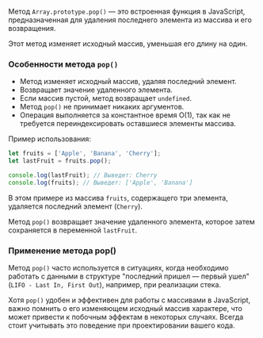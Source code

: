 Метод `Array.prototype.pop()` — это встроенная функция в JavaScript, предназначенная для удаления последнего элемента из массива и его возвращения. 

Этот метод изменяет исходный массив, уменьшая его длину на один.


### Особенности метода `pop()`
* Метод изменяет исходный массив, удаляя последний элемент.
* Возвращает значение удаленного элемента. 
* Если массив пустой, метод возвращает `undefined`. 
* Метод `pop()` не принимает никаких аргументов.
* Операция выполняется за константное время O(1), так как не требуется переиндексировать оставшиеся элементы массива.


Пример использования:
```javascript
let fruits = ['Apple', 'Banana', 'Cherry'];
let lastFruit = fruits.pop();

console.log(lastFruit); // Выведет: Cherry
console.log(fruits); // Выведет: ['Apple', 'Banana']
```

В этом примере из массива `fruits`, содержащего три элемента, удаляется последний элемент (`Cherry`). 

Метод `pop()` возвращает значение удаленного элемента, которое затем сохраняется в переменной `lastFruit`.


### Применение метода pop()

Метод `pop()` часто используется в ситуациях, когда необходимо работать с данными в структуре "последний пришел — первый ушел" (`LIFO - Last In, First Out`), например, при реализации стека.


Хотя `pop()` удобен и эффективен для работы с массивами в JavaScript, важно помнить о его изменяющем исходный массив характере, что может привести к побочным эффектам в некоторых случаях. Всегда стоит учитывать это поведение при проектировании вашего кода.